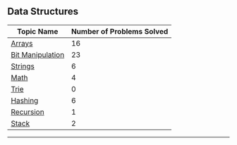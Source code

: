 ## Data Structures

| Topic Name | Number of Problems Solved |
|------------|----------------------------|
| [Arrays](./Arrays) | 16 |
| [Bit Manipulation](./Bit_Manipulation) | 23 |
| [Strings](./Strings) | 6 |
| [Math](./Math) | 4 |
| [Trie](./Trie) | 0 |
| [Hashing](./Hashing) | 6 |
| [Recursion](./Recursion) | 1 |
| [Stack](./Stack) | 2 |

---

